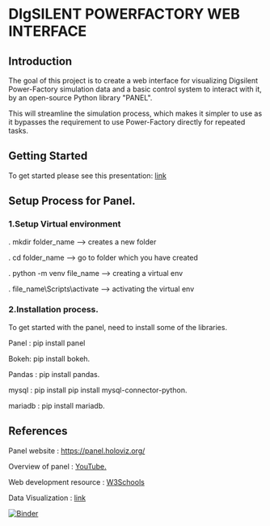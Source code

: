 # DIgSILENT POWERFACTORY WEB INTERFACE

## Introduction

The goal of this project is to create a web interface for visualizing Digsilent Power-Factory simulation data and a basic control system to interact with it, by an open-source Python library "PANEL".

This will streamline the simulation process, which makes it simpler to use as it bypasses the requirement to use Power-Factory directly for repeated tasks.

## Getting Started
To get started please see this presentation: [link](https://github.com/shiva-kumar-biru/panel/blob/main/Documents/panel_introduction.pptx)

## Setup Process for Panel. 



### 1.Setup Virtual environment

. mkdir folder_name --> creates a new folder

. cd folder_name --> go to folder which you have created 

. python -m venv file_name --> creating a virtual env

. file_name\Scripts\activate --> activating the virtual env



### 2.Installation process.

To get started with the panel, need to install some of the libraries.

Panel : pip install panel

Bokeh: pip install bokeh.

Pandas : pip install pandas.

mysql : pip install pip install mysql-connector-python.

mariadb : pip install mariadb.





## References 
Panel website :
https://panel.holoviz.org/

Overview of panel : <a href="https://www.youtube.com/watch?v=1UVghBXt6dY"> YouTube.</a>

Web development resource :  [W3Schools](https://www.w3schools.com/) 

Data Visualization : [link](https://realpython.com/python-data-visualization-bokeh/)


[![Binder](https://mybinder.org/badge_logo.svg)](https://mybinder.org/v2/gh/shiva-kumar-biru/panel/main)
